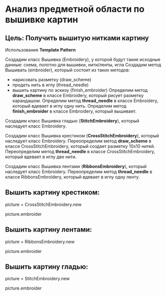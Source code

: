 ﻿# **Анализ предметной области по вышивке картин**

## Цель: Получить вышитую нитками картину

Использование **Template Pattern**

Создадим класс Вышивка (Embroidery), у которой будут такие исходные данные: схема, полотно для вышивки, нити/ленты, игла
Создадим метод Вышивать (embroider), который состоит из таких методов:
 - нарисовать разметку (draw_scheme)
 - продеть нить в иглу (thread_needle)
 - вышить картину по эскизу (finish_embroider)
Определим метод **draw_scheme** в классе Embroidery, который рисует разметку карандашом.
Определим метод **thread_needle** в классе Embroidery, который вдевает в иглу одну нить.
Определим метод **finish_еmbroider** в классе Embroidery, который вышивает.
 
Создадим класс Вышивка гладью (**StitchEmbroidery**), который наследует класс Embroidery.


Создадим класс Вышивка крестиком (**CrossStitchEmbroidery**), который наследует класс Embroidery.
Переопределим метод **draw_scheme** в классе CrossStitchEmbroidery, который создает разметку 10х10 нитей.
Переопределим метод **thread_needle** в классе CrossStitchEmbroidery, который вдевает в иглу две нити.


Создадим класс Вышивка лентами (**RibbonsEmbroidery**), который наследует класс Embroidery.
Переопределим метод **thread_needle** в классе RibbonsEmbroidery, который вдевает в иглу одну ленту.

## Вышить картину крестиком:
picture = CrossStitchEmbroidery.new

picture.embroider


## Вышить картину лентами:
picture = RibbonsEmbroidery.new

picture.embroider


## Вышить картину гладью:
picture = StitchEmbroidery.new

picture.embroider


